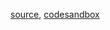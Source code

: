 [source](https://github.com/kossidts/react-stockcharts/blob/master/docs/lib/charts/StackedBarChart.js), [codesandbox](https://codesandbox.io/s/github/rrag/react-stockcharts-examples2/tree/master/examples/StackedBarChart)
